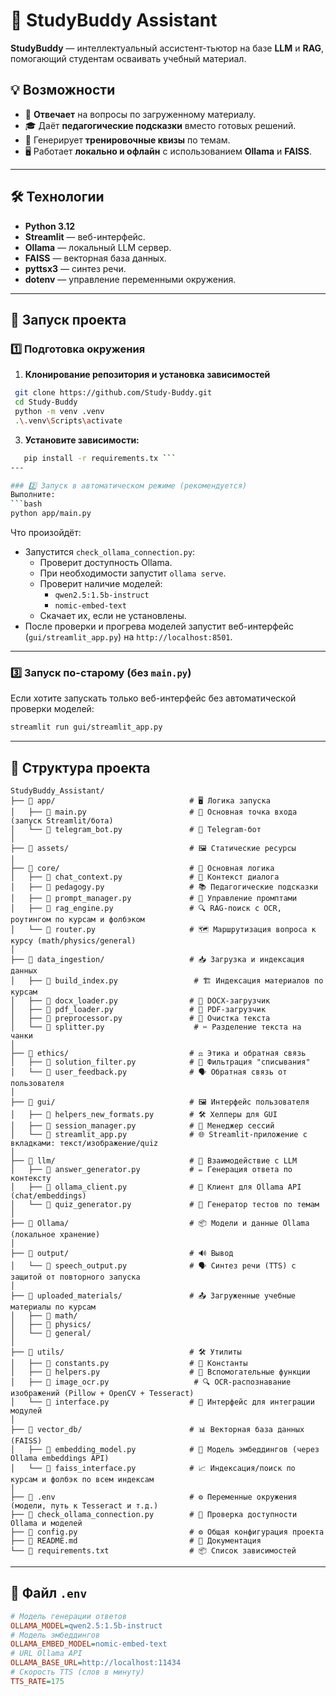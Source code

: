 # 📘 StudyBuddy Assistant

**StudyBuddy** — интеллектуальный ассистент-тьютор на базе **LLM** и **RAG**, помогающий студентам осваивать учебный материал.

## 💡 Возможности
- 📖 **Отвечает** на вопросы по загруженному материалу.
- 🎓 Даёт **педагогические подсказки** вместо готовых решений.
- 📝 Генерирует **тренировочные квизы** по темам.
- 🖥 Работает **локально и офлайн** с использованием **Ollama** и **FAISS**.

---

## 🛠 Технологии
- **Python 3.12**
- **Streamlit** — веб-интерфейс.
- **Ollama** — локальный LLM сервер.
- **FAISS** — векторная база данных.
- **pyttsx3** — синтез речи.
- **dotenv** — управление переменными окружения.

---

## 🚀 Запуск проекта

### 1️⃣ Подготовка окружения
1. **Клонирование репозитория и установка зависимостей**
 ```bash
  git clone https://github.com/Study-Buddy.git
  cd Study-Buddy
  python -m venv .venv
  .\.venv\Scripts\activate
```
   
3. **Установите зависимости:**
```bash
   pip install -r requirements.tx ```
---

### 2️⃣ Запуск в автоматическом режиме (рекомендуется)
Выполните:
```bash
python app/main.py
```
Что произойдёт:
- Запустится `check_ollama_connection.py`:
  - Проверит доступность Ollama.
  - При необходимости запустит `ollama serve`.
  - Проверит наличие моделей:
    - `qwen2.5:1.5b-instruct`
    - `nomic-embed-text`
  - Скачает их, если не установлены.
- После проверки и прогрева моделей запустит веб-интерфейс (`gui/streamlit_app.py`) на `http://localhost:8501`.

---

### 3️⃣ Запуск по-старому (без `main.py`)
Если хотите запускать только веб-интерфейс без автоматической проверки моделей:
```bash
streamlit run gui/streamlit_app.py
```

---

## 📂 Структура проекта
```text
StudyBuddy_Assistant/
├── 📁 app/                              # 🖥 Логика запуска
│   ├── 📄 main.py                       # 🚀 Основная точка входа (запуск Streamlit/бота)
│   └── 📄 telegram_bot.py               # 🤖 Telegram-бот
│
├── 📁 assets/                           # 🖼 Статические ресурсы
│
├── 📁 core/                             # 🧠 Основная логика
│   ├── 📄 chat_context.py               # 💬 Контекст диалога
│   ├── 📄 pedagogy.py                   # 📚 Педагогические подсказки
│   ├── 📄 prompt_manager.py             # 📝 Управление промптами
│   ├── 📄 rag_engine.py                 # 🔍 RAG-поиск с OCR, роутингом по курсам и фолбэком
│   └── 📄 router.py                     # 🗺 Маршрутизация вопроса к курсу (math/physics/general)
│
├── 📁 data_ingestion/                   # 📥 Загрузка и индексация данных
│   ├── 📄 build_index.py                 # 🏗 Индексация материалов по курсам
│   ├── 📄 docx_loader.py                # 📄 DOCX-загрузчик
│   ├── 📄 pdf_loader.py                 # 📑 PDF-загрузчик
│   ├── 📄 preprocessor.py               # 🧹 Очистка текста
│   └── 📄 splitter.py                    # ✂ Разделение текста на чанки
│
├── 📁 ethics/                           # ⚖ Этика и обратная связь
│   ├── 📄 solution_filter.py            # 🚫 Фильтрация "списывания"
│   └── 📄 user_feedback.py              # 🗣 Обратная связь от пользователя
│
├── 📁 gui/                              # 🖼 Интерфейс пользователя
│   ├── 📄 helpers_new_formats.py        # 🛠 Хелперы для GUI
│   ├── 📄 session_manager.py            # 📂 Менеджер сессий
│   └── 📄 streamlit_app.py              # 🌐 Streamlit-приложение с вкладками: текст/изображение/quiz
│
├── 📁 llm/                              # 🤖 Взаимодействие с LLM
│   ├── 📄 answer_generator.py           # ✏ Генерация ответа по контексту
│   ├── 📄 ollama_client.py              # 🔌 Клиент для Ollama API (chat/embeddings)
│   └── 📄 quiz_generator.py             # 📝 Генератор тестов по темам
│
├── 📁 Ollama/                           # 📦 Модели и данные Ollama (локальное хранение)
│
├── 📁 output/                           # 🔊 Вывод
│   └── 📄 speech_output.py              # 🗣 Синтез речи (TTS) с защитой от повторного запуска
│
├── 📁 uploaded_materials/               # 📤 Загруженные учебные материалы по курсам
│   ├── 📁 math/
│   ├── 📁 physics/
│   └── 📁 general/
│
├── 📁 utils/                            # 🛠 Утилиты
│   ├── 📄 constants.py                  # 📌 Константы
│   ├── 📄 helpers.py                    # 🔧 Вспомогательные функции
│   ├── 📄 image_ocr.py                   # 🔍 OCR-распознавание изображений (Pillow + OpenCV + Tesseract)
│   └── 📄 interface.py                  # 🔄 Интерфейс для интеграции модулей
│
├── 📁 vector_db/                        # 📊 Векторная база данных (FAISS)
│   ├── 📄 embedding_model.py            # 🧩 Модель эмбеддингов (через Ollama embeddings API)
│   └── 📄 faiss_interface.py            # 📈 Индексация/поиск по курсам и фолбэк по всем индексам
│
├── 📄 .env                              # ⚙ Переменные окружения (модели, путь к Tesseract и т.д.)
├── 📄 check_ollama_connection.py        # 🧪 Проверка доступности Ollama и моделей
├── 📄 config.py                         # ⚙ Общая конфигурация проекта
├── 📄 README.md                         # 📖 Документация
└── 📄 requirements.txt                  # 📦 Список зависимостей

```

---

## 📄 Файл `.env`
```ini
# Модель генерации ответов
OLLAMA_MODEL=qwen2.5:1.5b-instruct
# Модель эмбеддингов
OLLAMA_EMBED_MODEL=nomic-embed-text
# URL Ollama API
OLLAMA_BASE_URL=http://localhost:11434
# Скорость TTS (слов в минуту)
TTS_RATE=175
```
